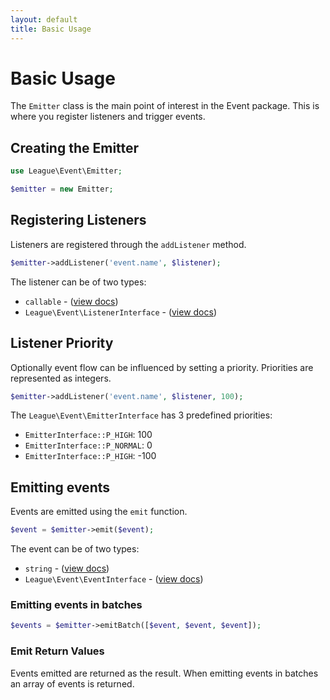 ```yaml
---
layout: default
title: Basic Usage
---
```


# Basic Usage

The `Emitter` class is the main point of interest in the Event package. This is where you
register listeners and trigger events.

## Creating the Emitter

~~~ php
use League\Event\Emitter;

$emitter = new Emitter;
~~~

## Registering Listeners

Listeners are registered through the `addListener` method.

~~~ php
$emitter->addListener('event.name', $listener);
~~~

The listener can be of two types:

* `callable` - ([view docs](/dev-master/listeners/callables/))
* `League\Event\ListenerInterface` - ([view docs](/dev-master/listeners/classes/))

## Listener Priority

Optionally event flow can be influenced by setting a priority. Priorities are represented
as integers.

~~~ php
$emitter->addListener('event.name', $listener, 100);
~~~

The `League\Event\EmitterInterface` has 3 predefined priorities:

* `EmitterInterface::P_HIGH`: 100
* `EmitterInterface::P_NORMAL`: 0
* `EmitterInterface::P_HIGH`: -100

## Emitting events

Events are emitted using the `emit` function.

~~~ php
$event = $emitter->emit($event);
~~~

The event can be of two types:

* `string` - ([view docs](/dev-master/events/named/))
* `League\Event\EventInterface` - ([view docs](/dev-master/events/classes/))

### Emitting events in batches

~~~ php
$events = $emitter->emitBatch([$event, $event, $event]);
~~~

### Emit Return Values

Events emitted are returned as the result. When emitting events in batches an array
of events is returned.
